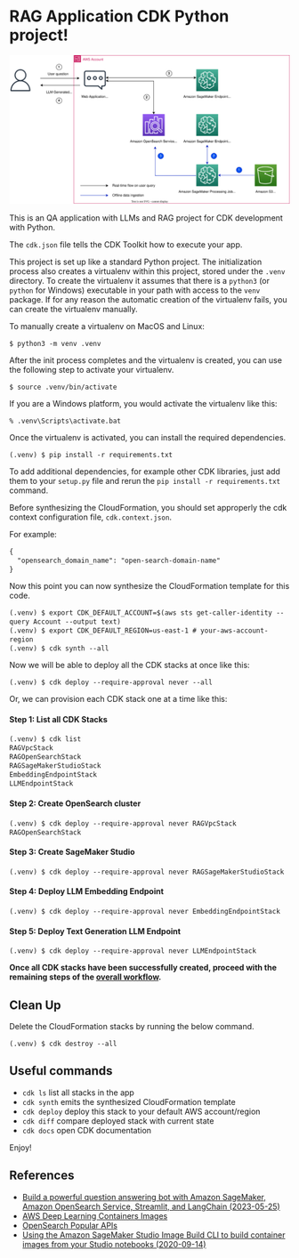
# RAG Application CDK Python project!

![rag_with_opensearch_arch](./rag_with_opensearch_arch.svg)

This is an QA application with LLMs and RAG project for CDK development with Python.

The `cdk.json` file tells the CDK Toolkit how to execute your app.

This project is set up like a standard Python project.  The initialization
process also creates a virtualenv within this project, stored under the `.venv`
directory.  To create the virtualenv it assumes that there is a `python3`
(or `python` for Windows) executable in your path with access to the `venv`
package. If for any reason the automatic creation of the virtualenv fails,
you can create the virtualenv manually.

To manually create a virtualenv on MacOS and Linux:

```
$ python3 -m venv .venv
```

After the init process completes and the virtualenv is created, you can use the following
step to activate your virtualenv.

```
$ source .venv/bin/activate
```

If you are a Windows platform, you would activate the virtualenv like this:

```
% .venv\Scripts\activate.bat
```

Once the virtualenv is activated, you can install the required dependencies.

```
(.venv) $ pip install -r requirements.txt
```

To add additional dependencies, for example other CDK libraries, just add
them to your `setup.py` file and rerun the `pip install -r requirements.txt`
command.

Before synthesizing the CloudFormation, you should set approperly the cdk context configuration file, `cdk.context.json`.

For example:

```
{
  "opensearch_domain_name": "open-search-domain-name"
}
```

Now this point you can now synthesize the CloudFormation template for this code.

```
(.venv) $ export CDK_DEFAULT_ACCOUNT=$(aws sts get-caller-identity --query Account --output text)
(.venv) $ export CDK_DEFAULT_REGION=us-east-1 # your-aws-account-region
(.venv) $ cdk synth --all
```

Now we will be able to deploy all the CDK stacks at once like this:

```
(.venv) $ cdk deploy --require-approval never --all
```

Or, we can provision each CDK stack one at a time like this:

#### Step 1: List all CDK Stacks

```
(.venv) $ cdk list
RAGVpcStack
RAGOpenSearchStack
RAGSageMakerStudioStack
EmbeddingEndpointStack
LLMEndpointStack
```

#### Step 2: Create OpenSearch cluster

```
(.venv) $ cdk deploy --require-approval never RAGVpcStack RAGOpenSearchStack
```

#### Step 3: Create SageMaker Studio

```
(.venv) $ cdk deploy --require-approval never RAGSageMakerStudioStack
```

#### Step 4: Deploy LLM Embedding Endpoint

```
(.venv) $ cdk deploy --require-approval never EmbeddingEndpointStack
```

#### Step 5: Deploy Text Generation LLM Endpoint

```
(.venv) $ cdk deploy --require-approval never LLMEndpointStack
```

**Once all CDK stacks have been successfully created, proceed with the remaining steps of the [overall workflow](../README.md#overall-workflow).**


## Clean Up

Delete the CloudFormation stacks by running the below command.

```
(.venv) $ cdk destroy --all
```

## Useful commands

 * `cdk ls`          list all stacks in the app
 * `cdk synth`       emits the synthesized CloudFormation template
 * `cdk deploy`      deploy this stack to your default AWS account/region
 * `cdk diff`        compare deployed stack with current state
 * `cdk docs`        open CDK documentation

Enjoy!

## References

 * [Build a powerful question answering bot with Amazon SageMaker, Amazon OpenSearch Service, Streamlit, and LangChain (2023-05-25)](https://aws.amazon.com/blogs/machine-learning/build-a-powerful-question-answering-bot-with-amazon-sagemaker-amazon-opensearch-service-streamlit-and-langchain/)
 * [AWS Deep Learning Containers Images](https://docs.aws.amazon.com/deep-learning-containers/latest/devguide/deep-learning-containers-images.html)
 * [OpenSearch Popular APIs](https://opensearch.org/docs/latest/opensearch/popular-api/)
 * [Using the Amazon SageMaker Studio Image Build CLI to build container images from your Studio notebooks (2020-09-14)](https://aws.amazon.com/blogs/machine-learning/using-the-amazon-sagemaker-studio-image-build-cli-to-build-container-images-from-your-studio-notebooks/)
